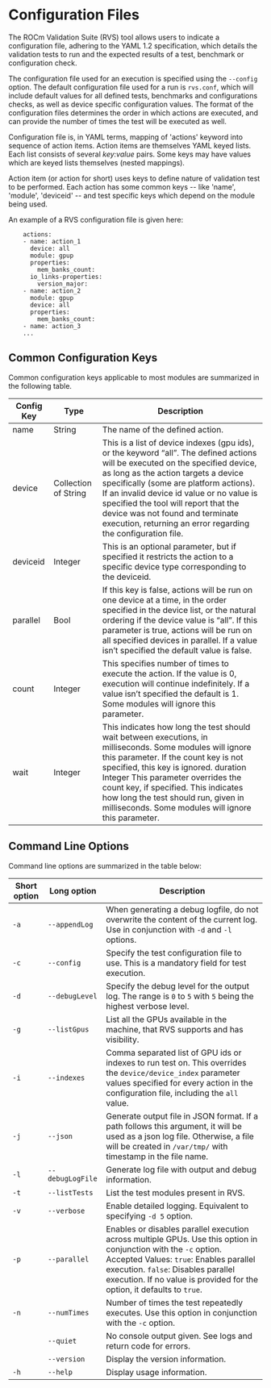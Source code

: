 
# Configuration Files

The ROCm Validation Suite (RVS) tool allows users to indicate a configuration file, adhering to the YAML 1.2 specification, which details the validation tests to run and the
expected results of a test, benchmark or configuration check.

The configuration file used for an execution is specified using the `--config` option. The default configuration file used for a run is `rvs.conf`, which will include default
values for all defined tests, benchmarks and configurations checks, as well as device specific configuration values. The format of the configuration files
determines the order in which actions are executed, and can provide the number of times the test will be executed as well.

Configuration file is, in YAML terms, mapping of 'actions' keyword into sequence of action items. Action items are themselves YAML keyed lists. Each list consists of several _key:value_ pairs. Some keys may have values which
are keyed lists themselves (nested mappings).

Action item (or action for short) uses keys to define nature of validation test to be performed. Each action has some common keys -- like 'name', 'module', 'deviceid' -- and test specific keys which depend on the module being used.

An example of a RVS configuration file is given here:

```
    actions:
    - name: action_1
      device: all
      module: gpup
      properties:
        mem_banks_count:
      io_links-properties:
        version_major:
    - name: action_2
      module: gpup
      device: all
      properties:
        mem_banks_count:
    - name: action_3
    ...
```

## Common Configuration Keys

Common configuration keys applicable to most modules are summarized in the following table.

| Config Key | Type                 |  Description                                                                                                                                                                                                                                                                                                                                                                                             |
|------------|----------------------|----------------------------------------------------------------------------------------------------------------------------------------------------------------------------------------------------------------------------------------------------------------------------------------------------------------------------------------------------------------------------------------------------------|
| name       | String               | The name of the defined action.                                                                                                                                                                                                                                                                                                                                                                          |
| device     | Collection of String | This is a list of device indexes (gpu ids), or the keyword “all”. The defined actions will be executed on the specified device, as long as the action targets a device specifically (some are platform actions). If an invalid device id value or no value is specified the tool will report that the device was not found and terminate execution, returning an error regarding the configuration file. |
| deviceid   | Integer              | This is an optional parameter, but if specified it restricts the action to a specific device type corresponding to the deviceid.                                                                                                                                                                                                                                                                         |
| parallel   | Bool                 | If this key is false, actions will be run on one device at a time, in the order specified in the device list, or the natural ordering if the device value is “all”. If this parameter is true, actions will be run on all specified devices in parallel. If a value isn’t specified the default value is false.                                                                                          |
| count      | Integer              | This specifies number of times to execute the action. If the value is 0, execution will continue indefinitely. If a value isn’t specified the default is 1. Some modules will ignore this parameter.                                                                                                                                                                                                     |
| wait       | Integer              | This indicates how long the test should wait between executions, in milliseconds. Some modules will ignore this parameter. If the count key is not specified, this key is ignored. duration Integer This parameter overrides the count key, if specified. This indicates how long the test should run, given in milliseconds. Some modules will ignore this parameter.                                   |



## Command Line Options

Command line options are summarized in the table below:

| Short option | Long option     | Description |
|--------------|----------------|-------------|
| `-a`         | `--appendLog`  | When generating a debug logfile, do not overwrite the content of the current log. Use in conjunction with `-d` and `-l` options. |
| `-c`         | `--config`     | Specify the test configuration file to use. This is a mandatory field for test execution. |
| `-d`         | `--debugLevel` | Specify the debug level for the output log. The range is `0` to `5` with `5` being the highest verbose level. |
| `-g`         | `--listGpus`   | List all the GPUs available in the machine, that RVS supports and has visibility. |
| `-i`         | `--indexes`    | Comma separated list of GPU ids or indexes to run test on. This overrides the `device/device_index` parameter values specified for every action in the configuration file, including the `all` value. |
| `-j`         | `--json`       | Generate output file in JSON format. If a path follows this argument, it will be used as a json log file. Otherwise, a file will be created in `/var/tmp/` with timestamp in the file name. |
| `-l`         | `--debugLogFile` | Generate log file with output and debug information. |
| `-t`         | `--listTests`  | List the test modules present in RVS. |
| `-v`         | `--verbose`    | Enable detailed logging. Equivalent to specifying `-d 5` option. |
| `-p`         | `--parallel`   | Enables or disables parallel execution across multiple GPUs. Use this option in conjunction with the `-c` option. Accepted Values: `true`: Enables parallel execution. `false`: Disables parallel execution. If no value is provided for the option, it defaults to `true`. |
| `-n`         | `--numTimes`   | Number of times the test repeatedly executes. Use this option in conjunction with the `-c` option. |
|              | `--quiet`      | No console output given. See logs and return code for errors. |
|              | `--version`    | Display the version information. |
| `-h`         | `--help`       | Display usage information. |
